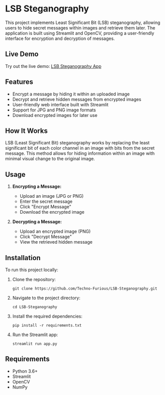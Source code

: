 # LSB Steganography

This project implements Least Significant Bit (LSB) steganography, allowing users to hide secret messages within images and retrieve them later. The application is built using Streamlit and OpenCV, providing a user-friendly interface for encryption and decryption of messages.

## Live Demo

Try out the live demo: [LSB Steganography App](https://lsb-st3go.streamlit.app/)

## Features

- Encrypt a message by hiding it within an uploaded image
- Decrypt and retrieve hidden messages from encrypted images
- User-friendly web interface built with Streamlit
- Support for JPG and PNG image formats
- Download encrypted images for later use

## How It Works

LSB (Least Significant Bit) steganography works by replacing the least significant bit of each color channel in an image with bits from the secret message. This method allows for hiding information within an image with minimal visual change to the original image.

## Usage

1. **Encrypting a Message:**
   - Upload an image (JPG or PNG)
   - Enter the secret message
   - Click "Encrypt Message"
   - Download the encrypted image

2. **Decrypting a Message:**
   - Upload an encrypted image (PNG)
   - Click "Decrypt Message"
   - View the retrieved hidden message

## Installation

To run this project locally:

1. Clone the repository:
   ```
   git clone https://github.com/Techno-Furious/LSB-Steganography.git
   ```

2. Navigate to the project directory:
   ```
   cd LSB-Steganography
   ```

3. Install the required dependencies:
   ```
   pip install -r requirements.txt
   ```

4. Run the Streamlit app:
   ```
   streamlit run app.py
   ```

## Requirements

- Python 3.6+
- Streamlit
- OpenCV
- NumPy

